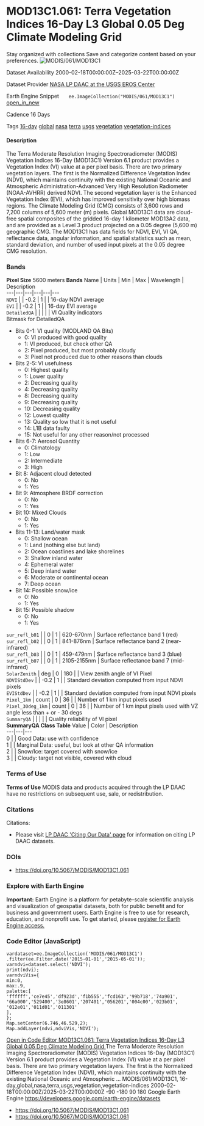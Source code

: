  
#  MOD13C1.061: Terra Vegetation Indices 16-Day L3 Global 0.05 Deg Climate Modeling Grid 
Stay organized with collections  Save and categorize content based on your preferences. 
![MODIS/061/MOD13C1](https://developers.google.com/earth-engine/datasets/images/MODIS/MODIS_061_MOD13C1_sample.png) 

Dataset Availability
    2000-02-18T00:00:00Z–2025-03-22T00:00:00Z 

Dataset Provider
     [ NASA LP DAAC at the USGS EROS Center ](https://doi.org/10.5067/MODIS/MOD13C1.061) 

Earth Engine Snippet
     `    ee.ImageCollection("MODIS/061/MOD13C1")   ` [ open_in_new ](https://code.earthengine.google.com/?scriptPath=Examples:Datasets/MODIS/MODIS_061_MOD13C1) 

Cadence
    16 Days 

Tags
     [16-day](https://developers.google.com/earth-engine/datasets/tags/16-day) [global](https://developers.google.com/earth-engine/datasets/tags/global) [nasa](https://developers.google.com/earth-engine/datasets/tags/nasa) [terra](https://developers.google.com/earth-engine/datasets/tags/terra) [usgs](https://developers.google.com/earth-engine/datasets/tags/usgs) [vegetation](https://developers.google.com/earth-engine/datasets/tags/vegetation) [vegetation-indices](https://developers.google.com/earth-engine/datasets/tags/vegetation-indices)
#### Description
The Terra Moderate Resolution Imaging Spectroradiometer (MODIS) Vegetation Indices 16-Day (MOD13C1) Version 6.1 product provides a Vegetation Index (VI) value at a per pixel basis. There are two primary vegetation layers. The first is the Normalized Difference Vegetation Index (NDVI), which maintains continuity with the existing National Oceanic and Atmospheric Administration-Advanced Very High Resolution Radiometer (NOAA-AVHRR) derived NDVI. The second vegetation layer is the Enhanced Vegetation Index (EVI), which has improved sensitivity over high biomass regions. The Climate Modeling Grid (CMG) consists of 3,600 rows and 7,200 columns of 5,600 meter (m) pixels. Global MOD13C1 data are cloud-free spatial composites of the gridded 16-day 1 kilometer MOD13A2 data, and are provided as a Level 3 product projected on a 0.05 degree (5,600 m) geographic CMG. The MOD13C1 has data fields for NDVI, EVI, VI QA, reflectance data, angular information, and spatial statistics such as mean, standard deviation, and number of used input pixels at the 0.05 degree CMG resolution.
### Bands
**Pixel Size** 5600 meters 
**Bands**
Name | Units | Min | Max | Wavelength | Description  
---|---|---|---|---|---  
`NDVI` |  |  -0.2  |  1  |  | 16-day NDVI average  
`EVI` |  |  -0.2  |  1  |  | 16-day EVI average  
`DetailedQA` |  |  |  |  | VI Quality indicators  
Bitmask for DetailedQA
  * Bits 0-1: VI quality (MODLAND QA Bits) 
    * 0: VI produced with good quality
    * 1: VI produced, but check other QA
    * 2: Pixel produced, but most probably cloudy
    * 3: Pixel not produced due to other reasons than clouds
  * Bits 2-5: VI usefulness 
    * 0: Highest quality
    * 1: Lower quality
    * 2: Decreasing quality
    * 4: Decreasing quality
    * 8: Decreasing quality
    * 9: Decreasing quality
    * 10: Decreasing quality
    * 12: Lowest quality
    * 13: Quality so low that it is not useful
    * 14: L1B data faulty
    * 15: Not useful for any other reason/not processed
  * Bits 6-7: Aerosol Quantity 
    * 0: Climatology
    * 1: Low
    * 2: Intermediate
    * 3: High
  * Bit 8: Adjacent cloud detected 
    * 0: No
    * 1: Yes
  * Bit 9: Atmosphere BRDF correction 
    * 0: No
    * 1: Yes
  * Bit 10: Mixed Clouds 
    * 0: No
    * 1: Yes
  * Bits 11-13: Land/water mask 
    * 0: Shallow ocean
    * 1: Land (nothing else but land)
    * 2: Ocean coastlines and lake shorelines
    * 3: Shallow inland water
    * 4: Ephemeral water
    * 5: Deep inland water
    * 6: Moderate or continental ocean
    * 7: Deep ocean
  * Bit 14: Possible snow/ice 
    * 0: No
    * 1: Yes
  * Bit 15: Possible shadow 
    * 0: No
    * 1: Yes

  
`sur_refl_b01` |  |  0  |  1  | 620-670nm | Surface reflectance band 1 (red)  
`sur_refl_b02` |  |  0  |  1  | 841-876nm | Surface reflectance band 2 (near-infrared)  
`sur_refl_b03` |  |  0  |  1  | 459-479nm | Surface reflectance band 3 (blue)  
`sur_refl_b07` |  |  0  |  1  | 2105-2155nm | Surface reflectance band 7 (mid-infrared)  
`SolarZenith` | deg |  0  |  180  |  | View zenith angle of VI Pixel  
`NDVIStdDev` |  |  -0.2  |  1  |  | Standard deviation computed from input NDVI pixels  
`EVIStdDev` |  |  -0.2  |  1  |  | Standard deviation computed from input NDVI pixels  
`Pixel_1km` | count |  0  |  36  |  | Number of 1 km input pixels used  
`Pixel_30deg_1km` | count |  0  |  36  |  | Number of 1 km input pixels used with VZ angle less than + or - 30 degs  
`SummaryQA` |  |  |  |  | Quality reliability of VI pixel  
**SummaryQA Class Table**
Value | Color | Description  
---|---|---  
0 |  | Good Data: use with confidence  
1 |  | Marginal Data: useful, but look at other QA information  
2 |  | Snow/Ice: target covered with snow/ice  
3 |  | Cloudy: target not visible, covered with cloud  
### Terms of Use
**Terms of Use**
MODIS data and products acquired through the LP DAAC have no restrictions on subsequent use, sale, or redistribution.
### Citations
Citations:
  * Please visit [LP DAAC 'Citing Our Data' page](https://lpdaac.usgs.gov/citing_our_data) for information on citing LP DAAC datasets.


### DOIs
  * [ https://doi.org/10.5067/MODIS/MOD13C1.061 ](https://doi.org/10.5067/MODIS/MOD13C1.061)


### Explore with Earth Engine
**Important:** Earth Engine is a platform for petabyte-scale scientific analysis and visualization of geospatial datasets, both for public benefit and for business and government users. Earth Engine is free to use for research, education, and nonprofit use. To get started, please [register for Earth Engine access.](https://console.cloud.google.com/earth-engine)
### Code Editor (JavaScript)
```
vardataset=ee.ImageCollection('MODIS/061/MOD13C1')
.filter(ee.Filter.date('2015-01-01','2015-05-01'));
varndvi=dataset.select('NDVI');
print(ndvi);
varndviVis={
min:0,
max:.9,
palette:[
'ffffff','ce7e45','df923d','f1b555','fcd163','99b718','74a901',
'66a000','529400','3e8601','207401','056201','004c00','023b01',
'012e01','011d01','011301'
],
};
Map.setCenter(6.746,46.529,2);
Map.addLayer(ndvi,ndviVis,'NDVI');
```
[ Open in Code Editor ](https://code.earthengine.google.com/?scriptPath=Examples:Datasets/MODIS/MODIS_061_MOD13C1)
[ MOD13C1.061: Terra Vegetation Indices 16-Day L3 Global 0.05 Deg Climate Modeling Grid ](https://developers.google.com/earth-engine/datasets/catalog/MODIS_061_MOD13C1)
The Terra Moderate Resolution Imaging Spectroradiometer (MODIS) Vegetation Indices 16-Day (MOD13C1) Version 6.1 product provides a Vegetation Index (VI) value at a per pixel basis. There are two primary vegetation layers. The first is the Normalized Difference Vegetation Index (NDVI), which maintains continuity with the existing National Oceanic and Atmospheric …
MODIS/061/MOD13C1, 16-day,global,nasa,terra,usgs,vegetation,vegetation-indices 
2000-02-18T00:00:00Z/2025-03-22T00:00:00Z
-90 -180 90 180 
Google Earth Engine
https://developers.google.com/earth-engine/datasets
  * [ https://doi.org/10.5067/MODIS/MOD13C1.061 ](https://doi.org/https://doi.org/10.5067/MODIS/MOD13C1.061)
  * [ https://doi.org/10.5067/MODIS/MOD13C1.061 ](https://doi.org/https://developers.google.com/earth-engine/datasets/catalog/MODIS_061_MOD13C1)


